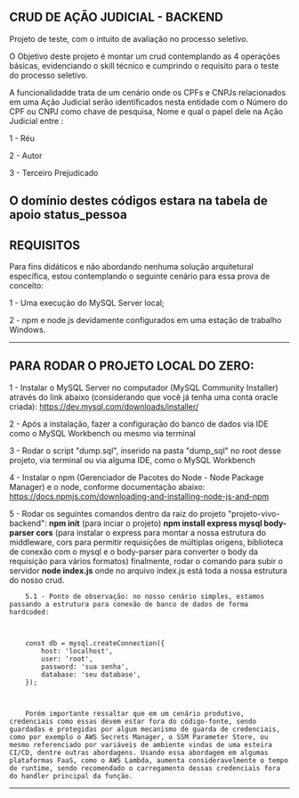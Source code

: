 ## CRUD DE AÇÃO JUDICIAL - BACKEND

Projeto de teste, com o intuito de avaliação no processo seletivo.

O Objetivo deste projeto é montar um crud contemplando as 4 operações básicas, evidenciando o skill técnico e cumprindo o requisito para o teste do processo seletivo.

A funcionalidadde trata de um cenário onde os CPFs e CNPJs relacionados em uma Ação Judicial serão identificados nesta entidade com o Número do CPF ou CNPJ como chave de pesquisa, Nome e qual o papel dele na Ação Judicial entre :

1 - Réu

2 - Autor 

3 - Terceiro Prejudicado 

O domínio destes códigos estara na tabela de apoio status_pessoa
---

## REQUISITOS

Para fins didáticos e não abordando nenhuma solução arquitetural específica, estou contemplando o seguinte cenário para essa prova de conceito:

1 - Uma execução do MySQL Server local;

2 - npm e node.js devidamente configurados em uma estação de trabalho Windows.


---

## PARA RODAR O PROJETO LOCAL DO ZERO:

1 -  Instalar o MySQL Server no computador (MySQL Community Installer) através do link abaixo (considerando que você já tenha uma conta oracle criada):
https://dev.mysql.com/downloads/installer/

2 - Após a instalação, fazer a configuração do banco de dados via IDE como o MySQL Workbench ou mesmo via terminal

3 - Rodar o script "dump.sql", inserido na pasta "dump_sql" no root desse projeto, via terminal ou via alguma IDE, como o MySQL Workbench

4 - Instalar o npm (Gerenciador de Pacotes do Node - Node Package Manager) e o node, conforme documentação abaixo:
https://docs.npmjs.com/downloading-and-installing-node-js-and-npm

5 - Rodar os seguintes comandos dentro da raiz do projeto "projeto-vivo-backend":
**npm init** (para inciar o projeto)
**npm install express mysql body-parser cors** (para instalar o express para montar a nossa estrutura do middleware, cors para permitir requisições de múltiplas origens, biblioteca de conexão com o mysql e o body-parser para converter o body da requisição para vários formatos)
finalmente, rodar o comando para subir o servidor
**node index.js** onde no arquivo index.js está toda a nossa estrutura do nosso crud.

        5.1 - Ponto de observação: no nosso cenário simples, estamos passando a estrutura para conexão de banco de dados de forma hardcoded:
        
        
        
        const db = mysql.createConnection({
            host: 'localhost',
            user: 'root',
            password: 'sua senha',
            database: 'seu database',
        });
       
        

        Porém importante ressaltar que em um cenário produtivo, credenciais como essas devem estar fora do código-fonte, sendo guardadas e protegidas por algum mecanismo de guarda de credenciais, como por exemplo o AWS Secrets Manager, o SSM Parameter Store, ou mesmo referenciado por variáveis de ambiente vindas de uma esteira CI/CD, dentre outras abordagens. Usando essa abordagem em algumas plataformas FaaS, como o AWS Lambda, aumenta consideravelmente o tempo de runtime, sendo recomendado o carregamento dessas credenciais fora do handler principal da função.



--- 


